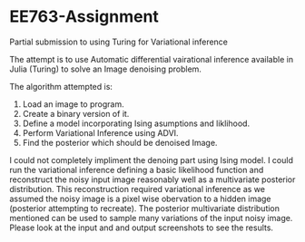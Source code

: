 # EE763-Assignment
Partial submission to using Turing for Variational inference

The attempt is to use Automatic differential vairational inference available in Julia (Turing) to solve an Image denoising problem.

The algorithm attempted is:
1. Load an image to program.
2. Create a binary version of it.
3. Define a model incorporating Ising asumptions and liklihood.
4. Perform Variational Inference using ADVI.
5. Find the posterior which should be denoised Image.

I could not completely impliment the denoing part using Ising model. 
I could run the variational inference defining a basic likelihood function and reconstruct the noisy input image reasonably well as a multivariate posterior distribution.
This reconstruction required variational inference as we assumed the noisy image is a pixel wise obervation to a hidden image (posterior attempting to recreate).
The posterior multivariate distribution mentioned can be used to sample many variations of the input noisy image. 
Please look at the input and and output screenshots to see the results.
